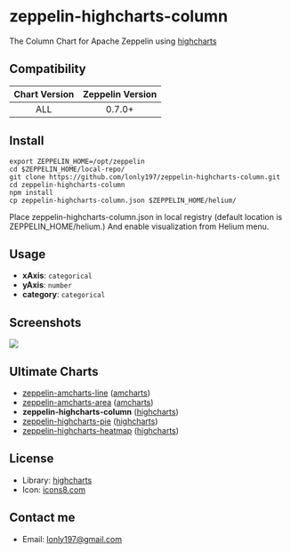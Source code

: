 # zeppelin-highcharts-column

The Column Chart for Apache Zeppelin using [highcharts](https://www.highcharts.com/)


## Compatibility

| Chart Version | Zeppelin Version |
| :---: | :---: |
| ALL | 0.7.0+ |

## Install

```shell
export ZEPPELIN_HOME=/opt/zeppelin
cd $ZEPPELIN_HOME/local-repo/
git clone https://github.com/lonly197/zeppelin-highcharts-column.git
cd zeppelin-highcharts-column
npm install
cp zeppelin-highcharts-column.json $ZEPPELIN_HOME/helium/
```

Place zeppelin-highcharts-column.json in local registry (default location is ZEPPELIN_HOME/helium.)
And enable visualization from Helium menu.

## Usage

- **xAxis**: `categorical`
- **yAxis**: `number`
- **category**: `categorical`

## Screenshots 

![](https://raw.githubusercontent.com/lonly197/zeppelin-highcharts-column/master/screenshots/column-usage.gif)

## Ultimate Charts

- [zeppelin-amcharts-line](https://github.com/lonly197/zeppelin-amcharts-line) ([amcharts](https://www.amcharts.com/))
- [zeppelin-amcharts-area](https://github.com/lonly197/zeppelin-amcharts-area) ([amcharts](https://www.amcharts.com/))
- **zeppelin-highcharts-column** ([highcharts](http://www.highcharts.com/))
- [zeppelin-highcharts-pie](https://github.com/lonly197/zeppelin-highcharts-heatmap) ([highcharts](http://www.highcharts.com/))
- [zeppelin-highcharts-heatmap](https://github.com/lonly197/zeppelin-highcharts-heatmap) ([highcharts](http://www.highcharts.com/))

## License

- Library: [highcharts](http://www.highcharts.com/)
- Icon: [icons8.com](https://icons8.com/web-app/for/21126/bar-chart) 

## Contact me

* Email: lonly197@gmail.com
